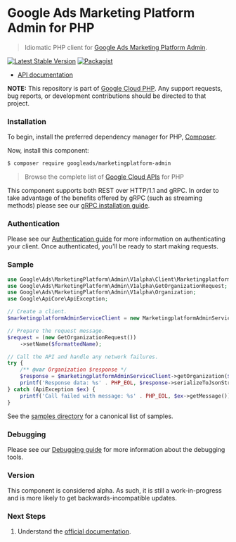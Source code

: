 # Google Ads Marketing Platform Admin for PHP

> Idiomatic PHP client for [Google Ads Marketing Platform Admin](https://developers.google.com/analytics/devguides/config/gmp/v1).

[![Latest Stable Version](https://poser.pugx.org/googleads/marketingplatform-admin/v/stable)](https://packagist.org/packages/googleads/marketingplatform-admin) [![Packagist](https://img.shields.io/packagist/dm/googleads/marketingplatform-admin.svg)](https://packagist.org/packages/googleads/marketingplatform-admin)

* [API documentation](https://cloud.google.com/php/docs/referenc/googleeads/marketingplatform-admin/latest)

**NOTE:** This repository is part of [Google Cloud PHP](https://github.com/googleapis/google-cloud-php). Any
support requests, bug reports, or development contributions should be directed to
that project.

### Installation

To begin, install the preferred dependency manager for PHP, [Composer](https://getcomposer.org/).

Now, install this component:

```sh
$ composer require googleads/marketingplatform-admin
```

> Browse the complete list of [Google Cloud APIs](https://cloud.google.com/php/docs/reference)
> for PHP

This component supports both REST over HTTP/1.1 and gRPC. In order to take advantage of the benefits
offered by gRPC (such as streaming methods) please see our
[gRPC installation guide](https://cloud.google.com/php/grpc).

### Authentication

Please see our [Authentication guide](https://github.com/googleapis/google-cloud-php/blob/main/AUTHENTICATION.md) for more information
on authenticating your client. Once authenticated, you'll be ready to start making requests.

### Sample

```php
use Google\Ads\MarketingPlatform\Admin\V1alpha\Client\MarketingplatformAdminServiceClient;
use Google\Ads\MarketingPlatform\Admin\V1alpha\GetOrganizationRequest;
use Google\Ads\MarketingPlatform\Admin\V1alpha\Organization;
use Google\ApiCore\ApiException;

// Create a client.
$marketingplatformAdminServiceClient = new MarketingplatformAdminServiceClient();

// Prepare the request message.
$request = (new GetOrganizationRequest())
    ->setName($formattedName);

// Call the API and handle any network failures.
try {
    /** @var Organization $response */
    $response = $marketingplatformAdminServiceClient->getOrganization($request);
    printf('Response data: %s' . PHP_EOL, $response->serializeToJsonString());
} catch (ApiException $ex) {
    printf('Call failed with message: %s' . PHP_EOL, $ex->getMessage());
}
```

See the [samples directory](https://github.com/googleapis/php-ads-marketingplatform-admin/tree/main/samples) for a canonical list of samples.

### Debugging

Please see our [Debugging guide](https://github.com/googleapis/google-cloud-php/blob/main/DEBUG.md)
for more information about the debugging tools.

### Version

This component is considered alpha. As such, it is still a work-in-progress and is more likely to get backwards-incompatible updates.

### Next Steps

1. Understand the [official documentation](https://developers.google.com/analytics/devguides/config/gmp/v1).
